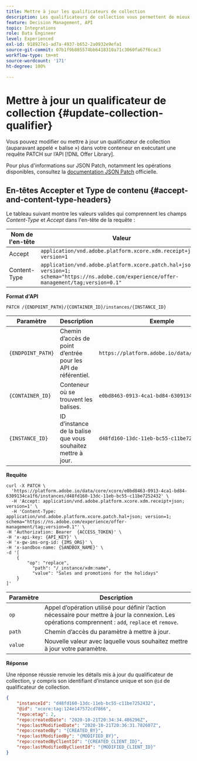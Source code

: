 ```yaml
---
title: Mettre à jour les qualificateurs de collection
description: Les qualificateurs de collection vous permettent de mieux organiser et trier vos offres.
feature: Decision Management, API
topic: Integrations
role: Data Engineer
level: Experienced
exl-id: 918927e1-ad7a-4937-b652-2a0932e9efa1
source-git-commit: 07b1f9b885574bb6418310a71c3060fa67f6cac3
workflow-type: tm+mt
source-wordcount: '171'
ht-degree: 100%

---
```


# Mettre à jour un qualificateur de collection {#update-collection-qualifier}

Vous pouvez modifier ou mettre à jour un qualificateur de collection (auparavant appelé « balise ») dans votre conteneur en exécutant une requête PATCH sur l’API [!DNL Offer Library].

Pour plus d&#39;informations sur JSON Patch, notamment les opérations disponibles, consultez la [documentation JSON Patch](https://jsonpatch.com/) officielle.

## En-têtes Accepter et Type de contenu {#accept-and-content-type-headers}

Le tableau suivant montre les valeurs valides qui comprennent les champs *Content-Type* et *Accept* dans l&#39;en-tête de la requête :

| Nom de l&#39;en-tête | Valeur |
| ----------- | ----- |
| Accept | `application/vnd.adobe.platform.xcore.xdm.receipt+json; version=1` |
| Content-Type | `application/vnd.adobe.platform.xcore.patch.hal+json; version=1; schema="https://ns.adobe.com/experience/offer-management/tag;version=0.1"` |

**Format d&#39;API**

```http
PATCH /{ENDPOINT_PATH}/{CONTAINER_ID}/instances/{INSTANCE_ID}
```

| Paramètre | Description | Exemple |
| --------- | ----------- | ------- |
| `{ENDPOINT_PATH}` | Chemin d’accès de point d’entrée pour les API de référentiel. | `https://platform.adobe.io/data/core/xcore/` |
| `{CONTAINER_ID}` | Conteneur où se trouvent les balises. | `e0bd8463-0913-4ca1-bd84-6309134ca1f6` |
| `{INSTANCE_ID}` | ID d’instance de la balise que vous souhaitez mettre à jour. | `d48fd160-13dc-11eb-bc55-c11be7252432` |

**Requête**

```shell
curl -X PATCH \
  'https://platform.adobe.io/data/core/xcore/e0bd8463-0913-4ca1-bd84-6309134ca1f6/instances/d48fd160-13dc-11eb-bc55-c11be7252432' \
  -H 'Accept: application/vnd.adobe.platform.xcore.xdm.receipt+json; version=1' \
  -H 'Content-Type: application/vnd.adobe.platform.xcore.patch.hal+json; version=1; schema="https://ns.adobe.com/experience/offer-management/tag;version=0.1"' \
-H 'Authorization: Bearer  {ACCESS_TOKEN}' \
-H 'x-api-key: {API_KEY}' \
-H 'x-gw-ims-org-id: {IMS_ORG}' \
-H 'x-sandbox-name: {SANDBOX_NAME}' \
-d '[
    {
        "op": "replace",
          "path": "/_instance/xdm:name",
          "value": "Sales and promotions for the holidays"
    }
]'
```

| Paramètre | Description |
| --------- | ----------- |
| `op` | Appel d’opération utilisé pour définir l’action nécessaire pour mettre à jour la connexion. Les opérations comprennent : `add`, `replace` et `remove`. |
| `path` | Chemin d’accès du paramètre à mettre à jour. |
| `value` | Nouvelle valeur avec laquelle vous souhaitez mettre à jour votre paramètre. |

**Réponse**

Une réponse réussie renvoie les détails mis à jour du qualificateur de collection, y compris son identifiant d’instance unique et son `@id` de qualificateur de collection.

```json
{
    "instanceId": "d48fd160-13dc-11eb-bc55-c11be7252432",
    "@id": "xcore:tag:124e147572cd7866",
    "repo:etag": 2,
    "repo:createdDate": "2020-10-21T20:34:34.486296Z",
    "repo:lastModifiedDate": "2020-10-21T20:36:31.782607Z",
    "repo:createdBy": "{CREATED_BY}",
    "repo:lastModifiedBy": "{MODIFIED_BY}",
    "repo:createdByClientId": "{CREATED_CLIENT_ID}",
    "repo:lastModifiedByClientId": "{MODIFIED_CLIENT_ID}"
}
```
